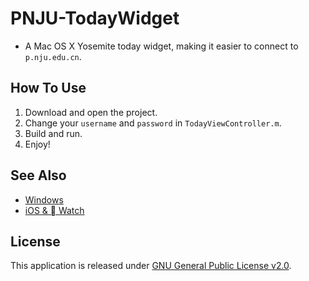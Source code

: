 # PNJU-TodayWidget

+ A Mac OS X Yosemite today widget, making it easier to connect to `p.nju.edu.cn`.

## How To Use

1. Download and open the project.
2. Change your `username` and `password` in `TodayViewController.m`.
3. Build and run.
4. Enjoy!

## See Also

+ [Windows](https://github.com/miaoxw/Auto-p.nju)
+ [iOS &  Watch](https://github.com/Cee/PNJU-Watch)

## License

This application is released under [GNU General Public License v2.0](http://www.gnu.org/licenses/gpl-2.0.html).
